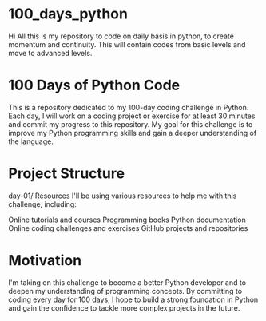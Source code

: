 # 100_days_python
Hi All this is my repository to code on daily basis in python, to create momentum and continuity. This will contain codes from basic levels and move to advanced levels.
# 100 Days of Python Code
This is a repository dedicated to my 100-day coding challenge in Python. Each day, I will work on a coding project or exercise for at least 30 minutes and commit my progress to this repository. My goal for this challenge is to improve my Python programming skills and gain a deeper understanding of the language.

# Project Structure
day-01/
Resources
I'll be using various resources to help me with this challenge, including:

Online tutorials and courses
Programming books
Python documentation
Online coding challenges and exercises
GitHub projects and repositories

# Motivation
I'm taking on this challenge to become a better Python developer and to deepen my understanding of programming concepts. By committing to coding every day for 100 days, I hope to build a strong foundation in Python and gain the confidence to tackle more complex projects in the future.
